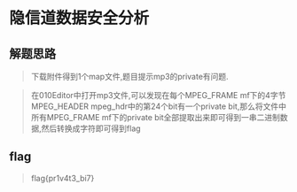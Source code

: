 # 隐信道数据安全分析

## 解题思路

> 下载附件得到1个map文件,题目提示mp3的private有问题.

> 在010Editor中打开mp3文件,可以发现在每个MPEG_FRAME mf下的4字节MPEG_HEADER mpeg_hdr中的第24个bit有一个private bit,那么将文件中所有MPEG_FRAME mf下的private bit全部提取出来即可得到一串二进制数据,然后转换成字符即可得到flag


## flag

> flag{pr1v4t3_bi7}
